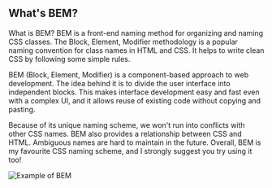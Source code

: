 ## What's BEM?

What is BEM? BEM is a front-end naming method for organizing and naming CSS classes. The Block, Element, Modifier methodology is a popular naming convention for class names in HTML and CSS. It helps to write clean CSS by following some simple rules.

BEM (Block, Element, Modifier) is a component-based approach to web development. The idea behind it is to divide the user interface into independent blocks. This makes interface development easy and fast even with a complex UI, and it allows reuse of existing code without copying and pasting.

Because of its unique naming scheme, we won't run into conflicts with other CSS names. BEM also provides a relationship between CSS and HTML. Ambiguous names are hard to maintain in the future⁣. Overall, BEM is my favourite CSS naming scheme, and I strongly suggest you try using it too!

![Example of BEM](https://miro.medium.com/max/1100/0*01s0Te7Awgz6auxE)
